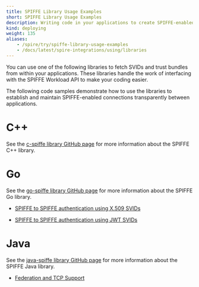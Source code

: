 ```yaml
---
title: SPIFFE Library Usage Examples
short: SPIFFE Library Usage Examples
description: Writing code in your applications to create SPIFFE-enabled connections
kind: deploying
weight: 135
aliases:
    - /spire/try/spiffe-library-usage-examples
    - /docs/latest/spire-integrations/using/libraries
---
```


You can use one of the following libraries to fetch SVIDs and trust bundles from within your applications. These libraries handle the work of interfacing with the SPIFFE Workload API to make your coding easier.

The following code samples demonstrate how to use the libraries to establish and maintain SPIFFE-enabled connections transparently between applications.

# C++

See the [c-spiffe library GitHub page](https://github.com/spiffe/c-spiffe) for more information about the SPIFFE C++ library. 

# Go

See the [go-spiffe library GitHub page](https://github.com/spiffe/go-spiffe/tree/master/v2) for more information about the SPIFFE Go library. 

* [SPIFFE to SPIFFE authentication using X.509 SVIDs](https://github.com/spiffe/go-spiffe/tree/master/v2/examples/spiffe-tls)

* [SPIFFE to SPIFFE authentication using JWT SVIDs](https://github.com/spiffe/go-spiffe/tree/master/v2/examples/spiffe-jwt-using-proxy)

# Java

See the [java-spiffe library GitHub page](https://github.com/spiffe/java-spiffe) for more information about the SPIFFE Java library. 

* [Federation and TCP Support](https://github.com/spiffe/spiffe-example/tree/master/java-spiffe-federation-jboss)

